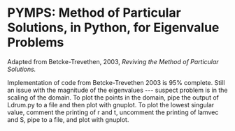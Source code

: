 # PYMPS: Method of Particular Solutions, in Python, for Eigenvalue Problems

Adapted from Betcke-Trevethen, 2003, *Reviving the Method of Particular 
Solutions.*

Implementation of code from Betcke-Trevethen 2003 is 95% complete. Still
an issue with the magnitude of the eigenvalues --- suspect problem is
in the scaling of the domain. To plot the points in the domain, pipe
the output of Ldrum.py to a file and then plot with gnuplot. To plot
the lowest singular value, comment the printing of r and t, uncomment
the printing of lamvec and S, pipe to a file, and plot with gnuplot.
